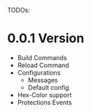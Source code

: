 TODOs:
# 0.0.1 Version

- Build Commands
- Reload Command
- Configurations
  - Messages
  - Default config
- Hex-Color support
- Protections Events
